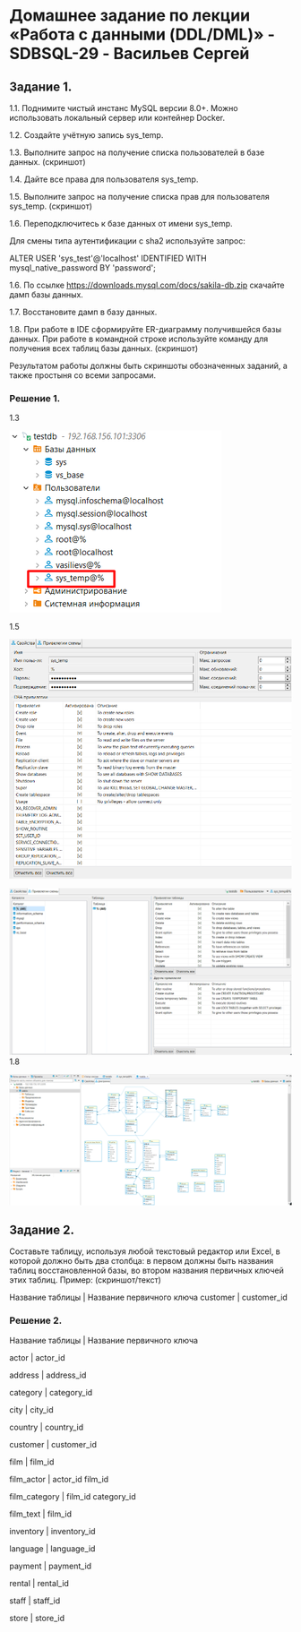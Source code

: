 # Домашнее задание по лекции «Работа с данными (DDL/DML)» - SDBSQL-29 - Васильев Сергей

## Задание 1. 

1.1. Поднимите чистый инстанс MySQL версии 8.0+. Можно использовать локальный сервер или контейнер Docker.

1.2. Создайте учётную запись sys_temp.

1.3. Выполните запрос на получение списка пользователей в базе данных. (скриншот)

1.4. Дайте все права для пользователя sys_temp.

1.5. Выполните запрос на получение списка прав для пользователя sys_temp. (скриншот)

1.6. Переподключитесь к базе данных от имени sys_temp.

Для смены типа аутентификации с sha2 используйте запрос:

ALTER USER 'sys_test'@'localhost' IDENTIFIED WITH mysql_native_password BY 'password';

1.6. По ссылке https://downloads.mysql.com/docs/sakila-db.zip скачайте дамп базы данных.

1.7. Восстановите дамп в базу данных.

1.8. При работе в IDE сформируйте ER-диаграмму получившейся базы данных. При работе в командной строке используйте команду для получения всех таблиц базы данных. (скриншот)

Результатом работы должны быть скриншоты обозначенных заданий, а также простыня со всеми запросами.

### Решение 1.

1.3

![png](./img/1_3DDL_DML.png)

1.5

![png](./img/1_5_1DDL_DML.png)

![png](./img/1_5_2DDL_DML.png)
1.8

![png](./img/1_8DDL_DML.png)

## Задание 2. 

Составьте таблицу, используя любой текстовый редактор или Excel, в которой должно быть два столбца: в первом должны быть названия таблиц восстановленной базы, во втором названия первичных ключей этих таблиц. Пример: (скриншот/текст)

Название таблицы | Название первичного ключа
customer         | customer_id


### Решение 2.

Название таблицы    | Название первичного ключа

actor   | actor_id

address | address_id

category    | category_id

city    | city_id 

country | country_id

customer | customer_id

film | film_id

film_actor | actor_id film_id

film_category | film_id category_id

film_text | film_id

inventory | inventory_id

language | language_id

payment | payment_id

rental | rental_id

staff | staff_id

store | store_id
